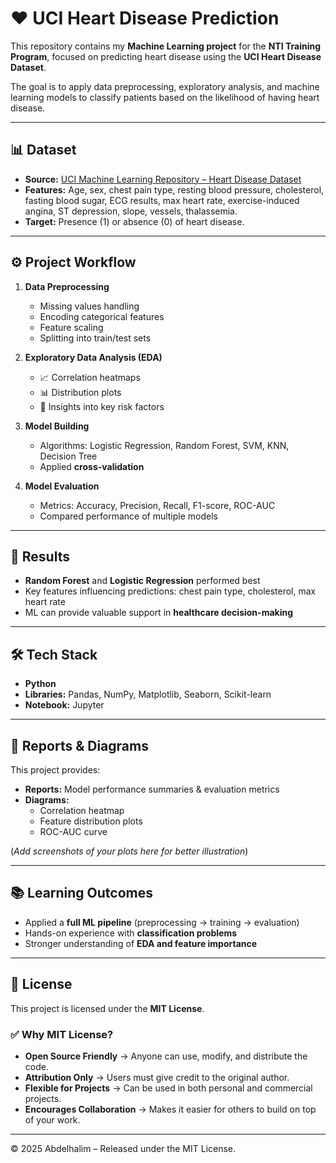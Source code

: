 # ❤️ UCI Heart Disease Prediction  

This repository contains my **Machine Learning project** for the **NTI Training Program**, focused on predicting heart disease using the **UCI Heart Disease Dataset**.  

The goal is to apply data preprocessing, exploratory analysis, and machine learning models to classify patients based on the likelihood of having heart disease.  

---

## 📊 Dataset  
- **Source:** [UCI Machine Learning Repository – Heart Disease Dataset](https://archive.ics.uci.edu/ml/datasets/heart+disease)  
- **Features:** Age, sex, chest pain type, resting blood pressure, cholesterol, fasting blood sugar, ECG results, max heart rate, exercise-induced angina, ST depression, slope, vessels, thalassemia.  
- **Target:** Presence (1) or absence (0) of heart disease.  

---

## ⚙️ Project Workflow  
1. **Data Preprocessing**  
   - Missing values handling  
   - Encoding categorical features  
   - Feature scaling  
   - Splitting into train/test sets  

2. **Exploratory Data Analysis (EDA)**  
   - 📈 Correlation heatmaps  
   - 📊 Distribution plots  
   - 🔎 Insights into key risk factors  

3. **Model Building**  
   - Algorithms: Logistic Regression, Random Forest, SVM, KNN, Decision Tree  
   - Applied **cross-validation**  

4. **Model Evaluation**  
   - Metrics: Accuracy, Precision, Recall, F1-score, ROC-AUC  
   - Compared performance of multiple models  

---

## 📌 Results  
- **Random Forest** and **Logistic Regression** performed best  
- Key features influencing predictions: chest pain type, cholesterol, max heart rate  
- ML can provide valuable support in **healthcare decision-making**  

---

## 🛠️ Tech Stack  
- **Python**  
- **Libraries:** Pandas, NumPy, Matplotlib, Seaborn, Scikit-learn  
- **Notebook:** Jupyter  

---

## 📑 Reports & Diagrams  
This project provides:  
- **Reports:** Model performance summaries & evaluation metrics  
- **Diagrams:**  
  - Correlation heatmap  
  - Feature distribution plots  
  - ROC-AUC curve  

(*Add screenshots of your plots here for better illustration*)  

---

## 📚 Learning Outcomes  
- Applied a **full ML pipeline** (preprocessing → training → evaluation)  
- Hands-on experience with **classification problems**  
- Stronger understanding of **EDA and feature importance**  

---

## 📄 License  

This project is licensed under the **MIT License**.  

### ✅ Why MIT License?  
- **Open Source Friendly** → Anyone can use, modify, and distribute the code.  
- **Attribution Only** → Users must give credit to the original author.  
- **Flexible for Projects** → Can be used in both personal and commercial projects.  
- **Encourages Collaboration** → Makes it easier for others to build on top of your work.  

---

© 2025 Abdelhalim – Released under the MIT License.  
